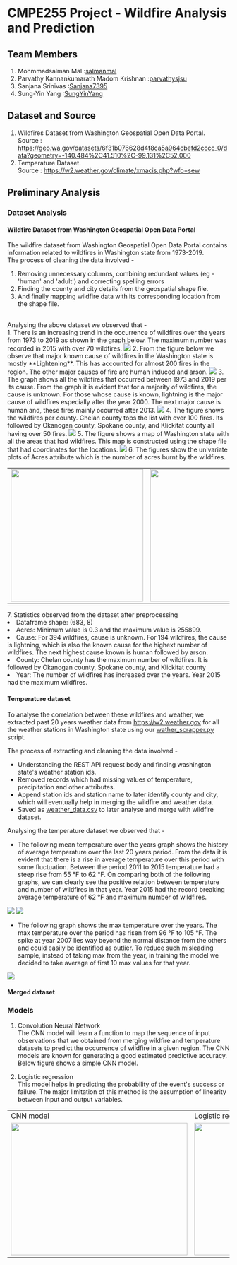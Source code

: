 # CMPE255 Project - Wildfire Analysis and Prediction

## Team Members
1. Mohmmadsalman Mal :[salmanmal](https://github.com/salmanmal)
2. Parvathy Kannankumarath Madom Krishnan :[parvathysjsu](https://github.com/parvathysjsu)
3. Sanjana Srinivas :[Sanjana7395](https://github.com/Sanjana7395)
4. Sung-Yin Yang :[SungYinYang](https://github.com/SungYinYang)

## Dataset and Source
1. Wildfires Dataset from Washington Geospatial Open Data Portal.  
Source : https://geo.wa.gov/datasets/6f31b076628d4f8ca5a964cbefd2cccc_0/data?geometry=-140.484%2C41.510%2C-99.131%2C52.000    
2. Temperature Dataset.     
Source : https://w2.weather.gov/climate/xmacis.php?wfo=sew

## Preliminary Analysis
### Dataset Analysis
#### Wildfire Dataset from Washington Geospatial Open Data Portal 
The wildfire dataset from Washington Geospatial Open Data Portal contains information related to wildfires in Washington state from 1973-2019.<br>
The process of cleaning the data involved - 
1. Removing unnecessary columns, combining redundant values (eg - 'human' and 'adult') and
correcting spelling errors
2. Finding the county and city details from the geospatial shape file.
3. And finally mapping wildfire data with its corresponding location from the shape file.
<br>
Analysing the above dataset we observed that -   <br>
1. There is an increasing trend in the occurrence of wildfires over the years from 1973 to 2019 as shown in the graph below. The maximum number was recorded in 2015 with over 70 wildfires.
<img src="graphs/wildfire_year_wise_chart.png" />
2. From the figure below we observe that major known cause of wildfires in the Washington state is mostly **Lightening**. This has accounted for almost 200 fires in the region. The other major causes of fire are human induced and arson. 
<img src="graphs/wildfire_causes_chart.png" >
3. The graph shows all the wildfires that occurred between 1973 and 2019 per its cause. From the graph it is evident that for a majority of wildfires, the cause is unknown. For those whose cause is known, lightning is the major cause of wildfires especially after the year 2000. The next major cause is human and, these fires mainly occurred after 2013.
<img src="graphs/wildfire_per_cause.png" />
4. The figure shows the wildfires per county. Chelan county tops the list with over 100 fires. Its followed by Okanogan county, Spokane county, and Klickitat county all having over 50 fires.
<img src="graphs/wildfire_county_wise_chart.png" />
5. The figure shows a map of Washington state with all the areas that had wildfires. This map is constructed using the shape file that had coordinates for the locations.
<img src="graphs/wildfires_map.PNG"  />
6. The figures show the univariate plots of Acres attribute which is the number of acres burnt by the wildfires.
<table>
  <tr>
    <td><img src="graphs/wildfire_boxplot_acres.png"  width=300 height=300/></td>
    <td><img src="graphs/wildfire_hist_acres.png"  width=300 height=300/></td>
  </tr>
 </table>
7. Statistics observed from the dataset after preprocessing<br>
<li>Dataframe shape:  (683, 8) </li>
<li>Acres: Minimum value is 0.3 and the maximum value is 255899. </li>
<li>Cause: For 394 wildfires, cause is unknown. For 194 wildfires, the cause is lightning, which is also the known cause for the highext number of wildfires. The next highest cause known is human followed by arson. </li>
<li>County: Chelan county has the maximum number of wildfires. It is followed by Okanogan county, Spokane county, and Klickitat county </li>
<li>Year: The number of wildfires has increased over the years. Year 2015 had the maximum wildfires. </li>


#### Temperature dataset 
To analyse the correlation between these wildfires and weather, we extracted past 20 years weather data from https://w2.weather.gov for all the weather stations in Washington state using our [wather_scrapper.py](data/weather_scrapper.py) script. 

The process of extracting and cleaning the data involved -

* Understanding the REST API request body and finding washington state's weather station ids.
* Removed records which had missing values of temperature, precipitation and other attributes.
* Append station ids and station name to later identify county and city, which will eventually help in merging the wildfire and weather data.
* Saved as [weather_data.csv](data/weather_data.csv) to later analyse and merge with wildfire dataset.

Analysing the temperature dataset we observed that -
*  The following mean temperature over the years graph shows the history of average temperature over the last 20 years period. From the data it is evident that there is a rise in average temperature over this period with some fluctuation. Between the period 2011 to 2015 temperature had a steep rise from 55 °F to 62 °F.
On comparing both of the following graphs, we can clearly see the positive relation between temperature and number of wildfires in that year. Year 2015 had the record breaking average temperature of 62 °F and maximum number of wildfires.
 
 <img src="graphs/mean_temp_over_the_years.png" />
 <img src="graphs/wildfire_year_wise_chart.png" />
 
*  The following graph shows the max temperature over the years. The max temperature over the period has risen from 96 °F to 105 °F. The spike at year 2007 lies way beyond the normal distance from the others and could easily be identified as outlier. To reduce such misleading sample, instead of taking max from the year, in training the model we decided to take average of first 10 max values for that year.
 
 <img src="graphs/max_temp_over_the_years.png" />
 
 
#### Merged dataset  

### Models
1. Convolution Neural Network      
The CNN model will learn a function to map the sequence of input observations that we obtained from merging wildfire
and temperature datasets to predict the occurrence of wildfire in a given region. The CNN models are known for 
generating a good estimated predictive accuracy. Below figure shows a simple CNN model.

2. Logistic regression  
This model helps in predicting the probability of the event's success or failure. The major limitation of
this method is the assumption of linearity between input and output variables. 

<table>
  <tr>
    <td>CNN model</td>
    <td>Logistic regression</td>
  </tr>
  <tr>
    <td><img src="graphs/model_images/cnn.png" width=400 height=300></td>
    <td><img src="graphs/model_images/logistic.png" width=400 height=300></td>
  </tr>
 </table>
